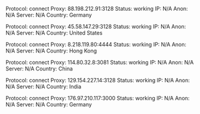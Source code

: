 Protocol: connect
Proxy: 88.198.212.91:3128
Status: working
IP: N/A
Anon: N/A
Server: N/A
Country: Germany

Protocol: connect
Proxy: 45.58.147.29:3128
Status: working
IP: N/A
Anon: N/A
Server: N/A
Country: United States

Protocol: connect
Proxy: 8.218.119.80:4444
Status: working
IP: N/A
Anon: N/A
Server: N/A
Country: Hong Kong

Protocol: connect
Proxy: 114.80.32.8:3081
Status: working
IP: N/A
Anon: N/A
Server: N/A
Country: China

Protocol: connect
Proxy: 129.154.227.14:3128
Status: working
IP: N/A
Anon: N/A
Server: N/A
Country: India

Protocol: connect
Proxy: 176.97.210.117:3000
Status: working
IP: N/A
Anon: N/A
Server: N/A
Country: Germany

